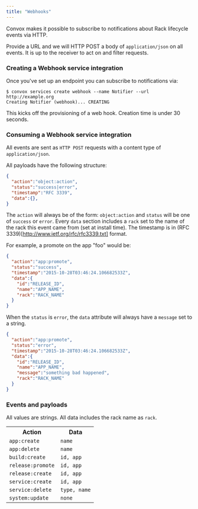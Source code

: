```yaml
---
title: "Webhooks"
---
```


Convox makes it possible to subscribe to notifications about Rack lifecycle events via HTTP.

Provide a URL and we will HTTP POST a body of `application/json` on all events.
It is up to the receiver to act on and filter requests.

### Creating a Webhook service integration

Once you've set up an endpoint you can subscribe to notifications via:

    $ convox services create webhook --name Notifier --url http://example.org
    Creating Notifier (webhook)... CREATING

This kicks off the provisioning of a web hook. Creation time is under 30 seconds.

### Consuming a Webhook service integration

All events are sent as `HTTP POST` requests with a content type of `application/json`.

All payloads have the following structure:

```json
{
  "action":"object:action",
  "status":"success|error",
  "timestamp":"RFC 3339",
  "data":{},
}
```

The `action` will always be of the form: `object:action` and `status` will be one of `success` or `error`.
Every `data` section includes a `rack` set to the name of the rack this event came from (set at install time).
The timestamp is in (RFC 3339)[http://www.ietf.org/rfc/rfc3339.txt] format.

For example, a promote on the app "foo" would be:

```json
{
  "action":"app:promote",
  "status":"success",
  "timestamp":"2015-10-28T03:46:24.106682533Z",
  "data":{
    "id":"RELEASE_ID",
    "name":"APP_NAME",
    "rack":"RACK_NAME"
  }
}
```

When the `status` is `error`, the `data` attribute will always have a `message` set to a string.

```json
{
  "action":"app:promote",
  "status":"error",
  "timestamp":"2015-10-28T03:46:24.106682533Z",
  "data":{
    "id":"RELEASE_ID",
    "name":"APP_NAME",
    "message":"something bad happened",
    "rack":"RACK_NAME"
  }
}
```

### Events and payloads

All values are strings.
All data includes the rack name as `rack`.

<table>
<tr>
  <th>Action</th>
  <th>Data</th>
</tr>

<tr>
  <td><code>app:create</code></td>
  <td><code>name</code></td>
</tr>

<tr>
  <td><code>app:delete</code></td>
  <td><code>name</code></td>
</tr>

<tr>
  <td><code>build:create</code></td>
  <td><code>id, app</code></td>
</tr>

<tr>
  <td><code>release:promote</code></td>
  <td><code>id, app</code></td>
</tr>

<tr>
  <td><code>release:create</code></td>
  <td><code>id, app</code></td>
</tr>

<tr>
  <td><code>service:create</code></td>
  <td><code>id, app</code></td>
</tr>

<tr>
  <td><code>service:delete</code></td>
  <td><code>type, name</code></td>
</tr>

<tr>
  <td><code>system:update</code></td>
  <td><code>none</code></td>
</tr>
</table>
